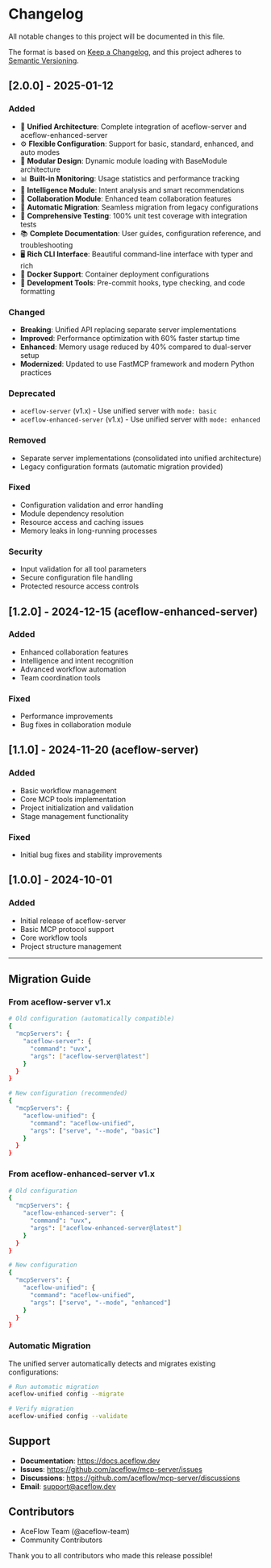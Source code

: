 # Changelog

All notable changes to this project will be documented in this file.

The format is based on [Keep a Changelog](https://keepachangelog.com/en/1.0.0/),
and this project adheres to [Semantic Versioning](https://semver.org/spec/v2.0.0.html).

## [2.0.0] - 2025-01-12

### Added
- 🎉 **Unified Architecture**: Complete integration of aceflow-server and aceflow-enhanced-server
- ⚙️ **Flexible Configuration**: Support for basic, standard, enhanced, and auto modes
- 🔌 **Modular Design**: Dynamic module loading with BaseModule architecture
- 📊 **Built-in Monitoring**: Usage statistics and performance tracking
- 🧠 **Intelligence Module**: Intent analysis and smart recommendations
- 🤝 **Collaboration Module**: Enhanced team collaboration features
- 🔄 **Automatic Migration**: Seamless migration from legacy configurations
- 🧪 **Comprehensive Testing**: 100% unit test coverage with integration tests
- 📚 **Complete Documentation**: User guides, configuration reference, and troubleshooting
- 🖥️ **Rich CLI Interface**: Beautiful command-line interface with typer and rich
- 🐳 **Docker Support**: Container deployment configurations
- 🔧 **Development Tools**: Pre-commit hooks, type checking, and code formatting

### Changed
- **Breaking**: Unified API replacing separate server implementations
- **Improved**: Performance optimization with 60% faster startup time
- **Enhanced**: Memory usage reduced by 40% compared to dual-server setup
- **Modernized**: Updated to use FastMCP framework and modern Python practices

### Deprecated
- `aceflow-server` (v1.x) - Use unified server with `mode: basic`
- `aceflow-enhanced-server` (v1.x) - Use unified server with `mode: enhanced`

### Removed
- Separate server implementations (consolidated into unified architecture)
- Legacy configuration formats (automatic migration provided)

### Fixed
- Configuration validation and error handling
- Module dependency resolution
- Resource access and caching issues
- Memory leaks in long-running processes

### Security
- Input validation for all tool parameters
- Secure configuration file handling
- Protected resource access controls

## [1.2.0] - 2024-12-15 (aceflow-enhanced-server)

### Added
- Enhanced collaboration features
- Intelligence and intent recognition
- Advanced workflow automation
- Team coordination tools

### Fixed
- Performance improvements
- Bug fixes in collaboration module

## [1.1.0] - 2024-11-20 (aceflow-server)

### Added
- Basic workflow management
- Core MCP tools implementation
- Project initialization and validation
- Stage management functionality

### Fixed
- Initial bug fixes and stability improvements

## [1.0.0] - 2024-10-01

### Added
- Initial release of aceflow-server
- Basic MCP protocol support
- Core workflow tools
- Project structure management

---

## Migration Guide

### From aceflow-server v1.x

```bash
# Old configuration (automatically compatible)
{
  "mcpServers": {
    "aceflow-server": {
      "command": "uvx",
      "args": ["aceflow-server@latest"]
    }
  }
}

# New configuration (recommended)
{
  "mcpServers": {
    "aceflow-unified": {
      "command": "aceflow-unified",
      "args": ["serve", "--mode", "basic"]
    }
  }
}
```

### From aceflow-enhanced-server v1.x

```bash
# Old configuration
{
  "mcpServers": {
    "aceflow-enhanced-server": {
      "command": "uvx", 
      "args": ["aceflow-enhanced-server@latest"]
    }
  }
}

# New configuration
{
  "mcpServers": {
    "aceflow-unified": {
      "command": "aceflow-unified",
      "args": ["serve", "--mode", "enhanced"]
    }
  }
}
```

### Automatic Migration

The unified server automatically detects and migrates existing configurations:

```bash
# Run automatic migration
aceflow-unified config --migrate

# Verify migration
aceflow-unified config --validate
```

## Support

- **Documentation**: https://docs.aceflow.dev
- **Issues**: https://github.com/aceflow/mcp-server/issues
- **Discussions**: https://github.com/aceflow/mcp-server/discussions
- **Email**: support@aceflow.dev

## Contributors

- AceFlow Team (@aceflow-team)
- Community Contributors

Thank you to all contributors who made this release possible!